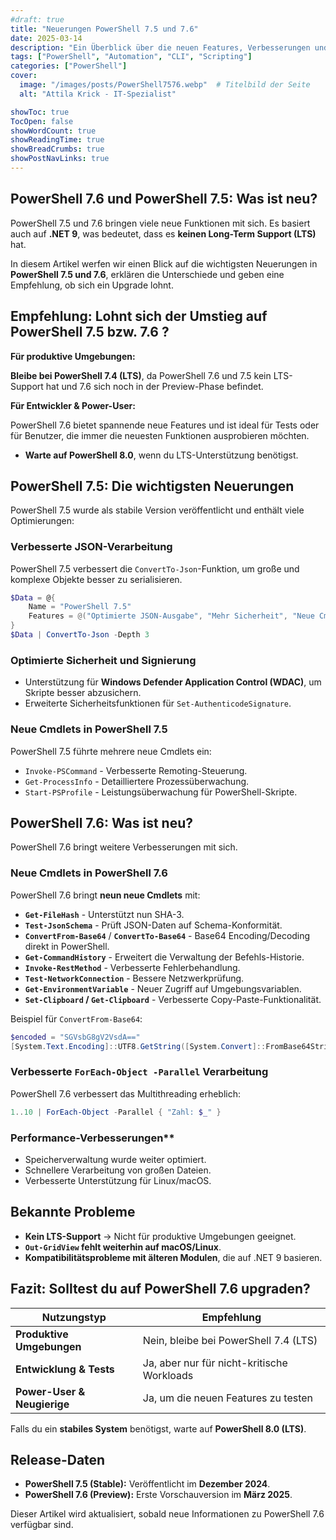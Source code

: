 ```yaml
---
#draft: true
title: "Neuerungen PowerShell 7.5 und 7.6"
date: 2025-03-14
description: "Ein Überblick über die neuen Features, Verbesserungen und bekannten Probleme in PowerShell 7.6 sowie PowerShell 7.5."
tags: ["PowerShell", "Automation", "CLI", "Scripting"]
categories: ["PowerShell"]
cover:
  image: "/images/posts/PowerShell7576.webp"  # Titelbild der Seite
  alt: "Attila Krick - IT-Spezialist"  

showToc: true
TocOpen: false
showWordCount: true
showReadingTime: true
showBreadCrumbs: true
showPostNavLinks: true
---
```


## PowerShell 7.6 und PowerShell 7.5: Was ist neu?

PowerShell 7.5 und 7.6 bringen viele neue Funktionen mit sich. Es basiert auch auf **.NET 9**, was bedeutet, dass es **keinen Long-Term Support (LTS)** hat.

In diesem Artikel werfen wir einen Blick auf die wichtigsten Neuerungen in **PowerShell 7.5 und 7.6**, erklären die Unterschiede und geben eine Empfehlung, ob sich ein Upgrade lohnt.

## Empfehlung: Lohnt sich der Umstieg auf PowerShell 7.5 bzw. 7.6 ?

**Für produktive Umgebungen:**
  
**Bleibe bei PowerShell 7.4 (LTS)**, da PowerShell 7.6 und 7.5 kein LTS-Support hat und 7.6 sich noch in der Preview-Phase befindet.
  
**Für Entwickler & Power-User:**

PowerShell 7.6 bietet spannende neue Features und ist ideal für Tests oder für Benutzer, die immer die neuesten Funktionen ausprobieren möchten.

- **Warte auf PowerShell 8.0**, wenn du LTS-Unterstützung benötigst.  

## PowerShell 7.5: Die wichtigsten Neuerungen

PowerShell 7.5 wurde als stabile Version veröffentlicht und enthält viele Optimierungen:

### Verbesserte JSON-Verarbeitung

PowerShell 7.5 verbessert die `ConvertTo-Json`-Funktion, um große und komplexe Objekte besser zu serialisieren.

```powershell
$Data = @{
    Name = "PowerShell 7.5"
    Features = @("Optimierte JSON-Ausgabe", "Mehr Sicherheit", "Neue Cmdlets")
} 
$Data | ConvertTo-Json -Depth 3
```

### Optimierte Sicherheit und Signierung

- Unterstützung für **Windows Defender Application Control (WDAC)**, um Skripte besser abzusichern.
- Erweiterte Sicherheitsfunktionen für `Set-AuthenticodeSignature`.

### Neue Cmdlets in PowerShell 7.5

PowerShell 7.5 führte mehrere neue Cmdlets ein:

- `Invoke-PSCommand` - Verbesserte Remoting-Steuerung.
- `Get-ProcessInfo` - Detailliertere Prozessüberwachung.
- `Start-PSProfile` - Leistungsüberwachung für PowerShell-Skripte.

## PowerShell 7.6: Was ist neu?

PowerShell 7.6 bringt weitere Verbesserungen mit sich.

### Neue Cmdlets in PowerShell 7.6

PowerShell 7.6 bringt **neun neue Cmdlets** mit:

- **`Get-FileHash`** - Unterstützt nun SHA-3.
- **`Test-JsonSchema`** - Prüft JSON-Daten auf Schema-Konformität.
- **`ConvertFrom-Base64`** / **`ConvertTo-Base64`** - Base64 Encoding/Decoding direkt in PowerShell.
- **`Get-CommandHistory`** - Erweitert die Verwaltung der Befehls-Historie.
- **`Invoke-RestMethod`** - Verbesserte Fehlerbehandlung.
- **`Test-NetworkConnection`** - Bessere Netzwerkprüfung.
- **`Get-EnvironmentVariable`** - Neuer Zugriff auf Umgebungsvariablen.
- **`Set-Clipboard` / `Get-Clipboard`** - Verbesserte Copy-Paste-Funktionalität.

Beispiel für `ConvertFrom-Base64`:

```powershell
$encoded = "SGVsbG8gV2VsdA==" 
[System.Text.Encoding]::UTF8.GetString([System.Convert]::FromBase64String($encoded))
```

### Verbesserte `ForEach-Object -Parallel` Verarbeitung

PowerShell 7.6 verbessert das Multithreading erheblich:

```powershell
1..10 | ForEach-Object -Parallel { "Zahl: $_" }
```

### Performance-Verbesserungen**

- Speicherverwaltung wurde weiter optimiert.
- Schnellere Verarbeitung von großen Dateien.
- Verbesserte Unterstützung für Linux/macOS.

## Bekannte Probleme

- **Kein LTS-Support** → Nicht für produktive Umgebungen geeignet.
- **`Out-GridView` fehlt weiterhin auf macOS/Linux**.
- **Kompatibilitätsprobleme mit älteren Modulen**, die auf .NET 9 basieren.

## Fazit: Solltest du auf PowerShell 7.6 upgraden?

| Nutzungstyp                 | Empfehlung                                 |
| --------------------------- | ------------------------------------------ |
| **Produktive Umgebungen**   | Nein, bleibe bei PowerShell 7.4 (LTS)      |
| **Entwicklung & Tests**     | Ja, aber nur für nicht-kritische Workloads |
| **Power-User & Neugierige** | Ja, um die neuen Features zu testen        |

Falls du ein **stabiles System** benötigst, warte auf **PowerShell 8.0 (LTS)**.

## Release-Daten

- **PowerShell 7.5 (Stable):** Veröffentlicht im **Dezember 2024**.
- **PowerShell 7.6 (Preview):** Erste Vorschauversion im **März 2025**.

Dieser Artikel wird aktualisiert, sobald neue Informationen zu PowerShell 7.6 verfügbar sind.
